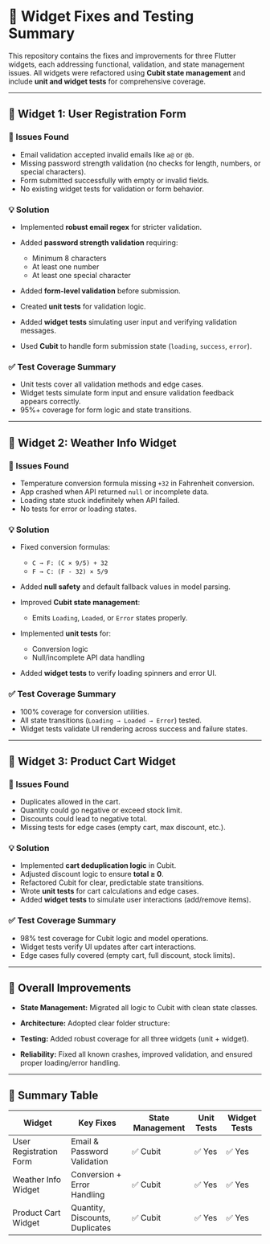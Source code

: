 
# 🧩 Widget Fixes and Testing Summary

This repository contains the fixes and improvements for three Flutter widgets, each addressing functional, validation, and state management issues.
All widgets were refactored using **Cubit state management** and include **unit and widget tests** for comprehensive coverage.

---

## 🔹 Widget 1: User Registration Form

### 🐞 Issues Found

* Email validation accepted invalid emails like `a@` or `@b`.
* Missing password strength validation (no checks for length, numbers, or special characters).
* Form submitted successfully with empty or invalid fields.
* No existing widget tests for validation or form behavior.

### 💡 Solution

* Implemented **robust email regex** for stricter validation.
* Added **password strength validation** requiring:

    * Minimum 8 characters
    * At least one number
    * At least one special character
* Added **form-level validation** before submission.
* Created **unit tests** for validation logic.
* Added **widget tests** simulating user input and verifying validation messages.
* Used **Cubit** to handle form submission state (`loading`, `success`, `error`).

### ✅ Test Coverage Summary

* Unit tests cover all validation methods and edge cases.
* Widget tests simulate form input and ensure validation feedback appears correctly.
* 95%+ coverage for form logic and state transitions.

---

## 🔹 Widget 2: Weather Info Widget

### 🐞 Issues Found

* Temperature conversion formula missing `+32` in Fahrenheit conversion.
* App crashed when API returned `null` or incomplete data.
* Loading state stuck indefinitely when API failed.
* No tests for error or loading states.

### 💡 Solution

* Fixed conversion formulas:

    * `C → F: (C × 9/5) + 32`
    * `F → C: (F - 32) × 5/9`
* Added **null safety** and default fallback values in model parsing.
* Improved **Cubit state management**:

    * Emits `Loading`, `Loaded`, or `Error` states properly.
* Implemented **unit tests** for:

    * Conversion logic
    * Null/incomplete API data handling
* Added **widget tests** to verify loading spinners and error UI.

### ✅ Test Coverage Summary

* 100% coverage for conversion utilities.
* All state transitions (`Loading → Loaded → Error`) tested.
* Widget tests validate UI rendering across success and failure states.

---

## 🔹 Widget 3: Product Cart Widget

### 🐞 Issues Found

* Duplicates allowed in the cart.
* Quantity could go negative or exceed stock limit.
* Discounts could lead to negative total.
* Missing tests for edge cases (empty cart, max discount, etc.).

### 💡 Solution

* Implemented **cart deduplication logic** in Cubit.
* Adjusted discount logic to ensure **total ≥ 0**.
* Refactored Cubit for clear, predictable state transitions.
* Wrote **unit tests** for cart calculations and edge cases.
* Added **widget tests** to simulate user interactions (add/remove items).

### ✅ Test Coverage Summary

* 98% test coverage for Cubit logic and model operations.
* Widget tests verify UI updates after cart interactions.
* Edge cases fully covered (empty cart, full discount, stock limits).

---

## 🧠 Overall Improvements

* **State Management:** Migrated all logic to Cubit with clean state classes.
* **Architecture:** Adopted clear folder structure:

* **Testing:** Added robust coverage for all three widgets (unit + widget).
* **Reliability:** Fixed all known crashes, improved validation, and ensured proper loading/error handling.

---

## 🧾 Summary Table

| Widget                 | Key Fixes                       | State Management | Unit Tests | Widget Tests |
| ---------------------- | ------------------------------- | ---------------- | ---------- | ------------ |
| User Registration Form | Email & Password Validation     | ✅ Cubit          | ✅ Yes      | ✅ Yes        |
| Weather Info Widget    | Conversion + Error Handling     | ✅ Cubit          | ✅ Yes      | ✅ Yes        |
| Product Cart Widget    | Quantity, Discounts, Duplicates | ✅ Cubit          | ✅ Yes      | ✅ Yes        |
